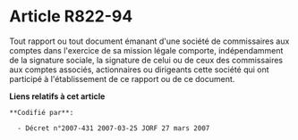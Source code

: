 # Article R822-94

Tout rapport ou tout document émanant d'une société de commissaires aux comptes dans l'exercice de sa mission légale
comporte, indépendamment de la signature sociale, la signature de celui ou de ceux des commissaires aux comptes associés,
actionnaires ou dirigeants cette société qui ont participé à l'établissement de ce rapport ou de ce document.

**Liens relatifs à cet article**

	**Codifié par**:

	  - Décret n°2007-431 2007-03-25 JORF 27 mars 2007
